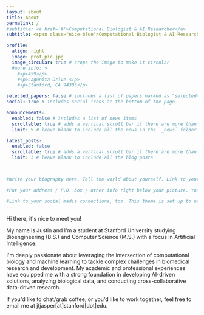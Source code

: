 ```yaml
---
layout: about
title: About
permalink: /
#subtitle: <a href='#'>Computational Biologist & AI Researcher</a> 
subtitle: <span class="nice-blue">Computational Biologist & AI Researcher</span>

profile:
  align: right
  image: prof_pic.jpg
  image_circular: true # crops the image to make it circular
  #more_info: >
    #<p>459</p>
    #<p>Lagunita Drive </p>
    #<p>Stanford, CA 94305</p>

selected_papers: false # includes a list of papers marked as "selected={true}"
social: true # includes social icons at the bottom of the page

announcements:
  enabled: false # includes a list of news items
  scrollable: true # adds a vertical scroll bar if there are more than 3 news items
  limit: 5 # leave blank to include all the news in the `_news` folder

latest_posts:
  enabled: false
  scrollable: true # adds a vertical scroll bar if there are more than 3 new posts items
  limit: 3 # leave blank to include all the blog posts



#Write your biography here. Tell the world about yourself. Link to your favorite [subreddit](http://reddit.com). You can put a picture in, too. The code is already in, just name your picture `prof_pic.jpg` and put it in the `img/` folder.

#Put your address / P.O. box / other info right below your picture. You can also disable any of these elements by editing `profile` property of the YAML header of your `_pages/about.md`. Edit `_bibliography/papers.bib` and Jekyll will render your [publications page](/al-folio/publications/) automatically.

#Link to your social media connections, too. This theme is set up to use [Font Awesome icons](https://fontawesome.com/) and [Academicons](https://jpswalsh.github.io/academicons/), like the ones below. Add your Facebook, Twitter, LinkedIn, Google Scholar, or just disable all of them.
---
```


Hi there, it's nice to meet you!

My name is Justin and I'm a student at <span class="red-color-dark">Stanford University</span> studying <span class="purple-color">Bioengineering (B.S.)</span> and <span class="purple-color">Computer Science (M.S.)</span> with a focus in <span class="purple-color">Artificial Intelligence</span>. 

I'm deeply passionate about leveraging the intersection of computational biology and machine learning to tackle complex challenges in biomedical research and development. My academic and professional experiences have equipped me with a strong foundation in developing AI-driven solutions, analyzing biological data, and conducting cross-collaborative data-driven research.


If you'd like to chat/grab coffee, or you'd like to work together, feel free to email me at <span class="blue-color-dark">jtjasper[at]stanford[dot]edu</span>.






